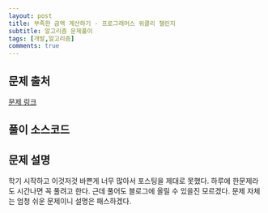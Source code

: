 ```yaml
---
layout: post
title: 부족한 금액 계산하기 - 프로그래머스 위클리 챌린지
subtitle: 알고리즘 문제풀이
tags: [개발,알고리즘]
comments: true
---    
```


## 문제 출처  
<a href="https://programmers.co.kr/learn/courses/30/lessons/82612"> 문제 링크 </a>

## 풀이 소스코드  
<script src="https://gist.github.com/overflow218/1d74ea8d598689caf77f9524a8ea24c1.js"></script>
## 문제 설명
학기 시작하고 이것저것 바쁜게 너무 많아서 포스팅을 제대로 못했다. 하루에 한문제라도 시간나면 꼭 풀려고 한다. 근데 풀어도 블로그에 올릴 수 있을진 모르겠다. 문제 자체는 엄청 쉬운 문제이니 설명은 패스하겠다.

